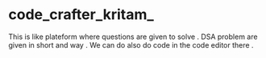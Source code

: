 ﻿# code_crafter_kritam_

This is like plateform where questions are given to solve . DSA  problem are given in short and way . We can do also do code in the code editor there .
